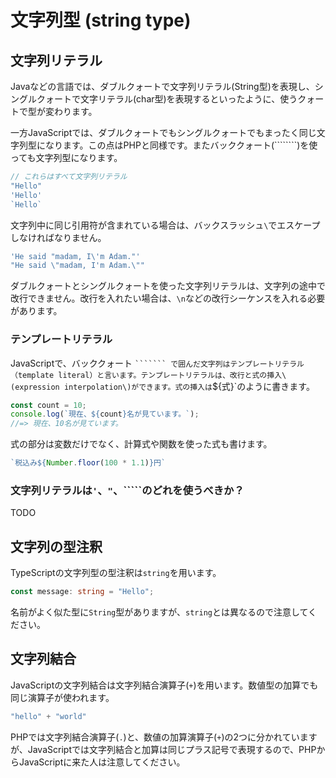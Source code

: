 # 文字列型 (string type)

## 文字列リテラル

Javaなどの言語では、ダブルクォートで文字列リテラル(String型)を表現し、シングルクォートで文字リテラル(char型)を表現するといったように、使うクォートで型が変わります。

一方JavaScriptでは、ダブルクォートでもシングルクォートでもまったく同じ文字列型になります。この点はPHPと同様です。またバッククォート(\`\`\`\`\`\`\`\`)を使っても文字列型になります。

```javascript
// これらはすべて文字列リテラル
"Hello"
'Hello'
`Hello`
```

文字列中に同じ引用符が含まれている場合は、バックスラッシュ`\`でエスケープしなければなりません。

```typescript
'He said "madam, I\'m Adam."'
"He said \"madam, I'm Adam.\""
```

ダブルクォートとシングルクォートを使った文字列リテラルは、文字列の途中で改行できません。改行を入れたい場合は、`\n`などの改行シーケンスを入れる必要があります。

### テンプレートリテラル

JavaScriptで、バッククォート ` ``````` で囲んだ文字列はテンプレートリテラル（template literal）と言います。テンプレートリテラルは、改行と式の挿入\(expression interpolation\)ができます。式の挿入は `${式}\`のように書きます。

```typescript
const count = 10;
console.log(`現在、${count}名が見ています。`);
//=> 現在、10名が見ています。
```

式の部分は変数だけでなく、計算式や関数を使った式も書けます。

```javascript
`税込み${Number.floor(100 * 1.1)}円`
```

### 文字列リテラルは`'`、`"`、\`\`\`\`\`のどれを使うべきか？

TODO

## 文字列の型注釈

TypeScriptの文字列型の型注釈は`string`を用います。

```typescript
const message: string = "Hello";
```

名前がよく似た型に`String`型がありますが、`string`とは異なるので注意してください。

## 文字列結合

JavaScriptの文字列結合は文字列結合演算子(`+`)を用います。数値型の加算でも同じ演算子が使われます。

```javascript
"hello" + "world"
```

PHPでは文字列結合演算子(`.`)と、数値の加算演算子(`+`)の2つに分かれていますが、JavaScriptでは文字列結合と加算は同じプラス記号で表現するので、PHPからJavaScriptに来た人は注意してください。

